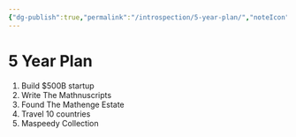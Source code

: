 ```yaml
---
{"dg-publish":true,"permalink":"/introspection/5-year-plan/","noteIcon":"2"}
---
```


# 5 Year Plan

1. Build $500B startup
2. Write The Mathnuscripts
3. Found The Mathenge Estate
4. Travel 10 countries
5. Maspeedy Collection